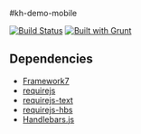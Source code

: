 #kh-demo-mobile

[![Build Status](https://travis-ci.org/roshanca/kh-demo-mobile.svg?branch=master?style=flat)](https://travis-ci.org/roshanca/kh-demo-mobile)
[![Built with Grunt](https://cdn.gruntjs.com/builtwith.png)](http://gruntjs.com/)

## Dependencies

* [Framework7](http://www.idangero.us/framework7/)
* [requirejs](http://requirejs.org)
* [requirejs-text](https://github.com/requirejs/text)
* [requirejs-hbs](https://github.com/epeli/requirejs-hbs)
* [Handlebars.js](http://handlebarsjs.com)
